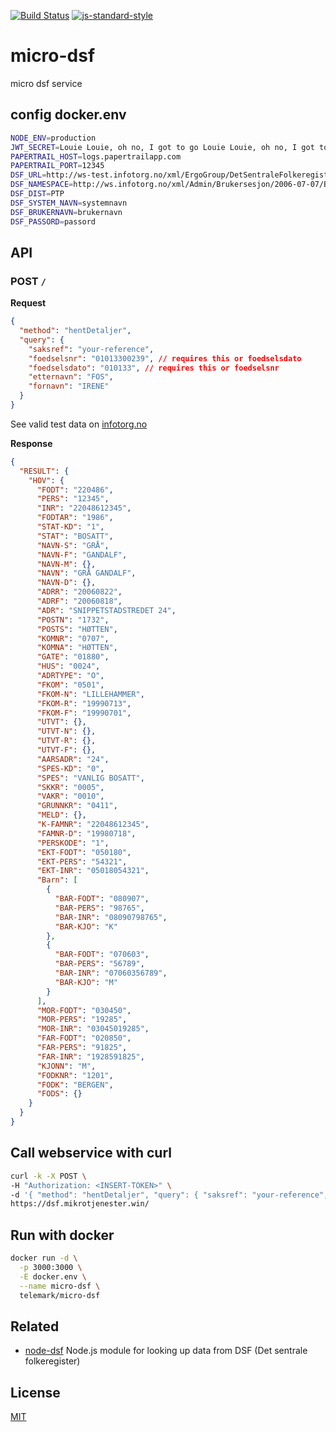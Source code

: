 [![Build Status](https://travis-ci.org/telemark/micro-dsf.svg?branch=master)](https://travis-ci.org/telemark/micro-dsf)
[![js-standard-style](https://img.shields.io/badge/code%20style-standard-brightgreen.svg?style=flat)](https://github.com/feross/standard)

# micro-dsf

micro dsf service

## config docker.env

```bash
NODE_ENV=production
JWT_SECRET=Louie Louie, oh no, I got to go Louie Louie, oh no, I got to go
PAPERTRAIL_HOST=logs.papertrailapp.com 
PAPERTRAIL_PORT=12345
DSF_URL=http://ws-test.infotorg.no/xml/ErgoGroup/DetSentraleFolkeregister1_4/2015-08-10/DetSentraleFolkeregister1_4.wsdl 
DSF_NAMESPACE=http://ws.infotorg.no/xml/Admin/Brukersesjon/2006-07-07/Brukersesjon.xsd
DSF_DIST=PTP 
DSF_SYSTEM_NAVN=systemnavn
DSF_BRUKERNAVN=brukernavn
DSF_PASSORD=passord
```

## API

### POST ```/```

**Request**

```json
{
  "method": "hentDetaljer",
  "query": {
    "saksref": "your-reference",
    "foedselsnr": "01013300239", // requires this or foedselsdato
    "foedselsdato": "010133", // requires this or foedselsnr
    "etternavn": "FOS",
    "fornavn": "IRENE"
  }
}
```

See valid test data on [infotorg.no](https://qa.infotorg.no/test/cms/site/0/page?id=77)

**Response**
```json
{
  "RESULT": {
    "HOV": {
      "FODT": "220486",
      "PERS": "12345",
      "INR": "22048612345",
      "FODTAR": "1986",
      "STAT-KD": "1",
      "STAT": "BOSATT",
      "NAVN-S": "GRÅ",
      "NAVN-F": "GANDALF",
      "NAVN-M": {},
      "NAVN": "GRÅ GANDALF",
      "NAVN-D": {},
      "ADRR": "20060822",
      "ADRF": "20060818",
      "ADR": "SNIPPETSTADSTREDET 24",
      "POSTN": "1732",
      "POSTS": "HØTTEN",
      "KOMNR": "0707",
      "KOMNA": "HØTTEN",
      "GATE": "01880",
      "HUS": "0024",
      "ADRTYPE": "O",
      "FKOM": "0501",
      "FKOM-N": "LILLEHAMMER",
      "FKOM-R": "19990713",
      "FKOM-F": "19990701",
      "UTVT": {},
      "UTVT-N": {},
      "UTVT-R": {},
      "UTVT-F": {},
      "AARSADR": "24",
      "SPES-KD": "0",
      "SPES": "VANLIG BOSATT",
      "SKKR": "0005",
      "VAKR": "0010",
      "GRUNNKR": "0411",
      "MELD": {},
      "K-FAMNR": "22048612345",
      "FAMNR-D": "19980718",
      "PERSKODE": "1",
      "EKT-FODT": "050180",
      "EKT-PERS": "54321",
      "EKT-INR": "05018054321",
      "Barn": [
        {
          "BAR-FODT": "080907",
          "BAR-PERS": "98765",
          "BAR-INR": "08090798765",
          "BAR-KJO": "K"
        },
        {
          "BAR-FODT": "070603",
          "BAR-PERS": "56789",
          "BAR-INR": "07060356789",
          "BAR-KJO": "M"
        }
      ],
      "MOR-FODT": "030450",
      "MOR-PERS": "19285",
      "MOR-INR": "03045019285",
      "FAR-FODT": "020850",
      "FAR-PERS": "91825",
      "FAR-INR": "1928591825",
      "KJONN": "M",
      "FODKNR": "1201",
      "FODK": "BERGEN",
      "FODS": {}
    }
  }
}
```

## Call webservice with curl

```bash
curl -k -X POST \
-H "Authorization: <INSERT-TOKEN>" \
-d '{ "method": "hentDetaljer", "query": { "saksref": "your-reference", "foedselsnr": "01013300239" } }' \
https://dsf.mikrotjenester.win/
```

## Run with docker

```bash
docker run -d \
  -p 3000:3000 \
  -E docker.env \
  --name micro-dsf \
  telemark/micro-dsf
 ```
 
## Related
- [node-dsf](https://github.com/telemark/node-dsf) Node.js module for looking up data from DSF (Det sentrale folkeregister)

## License

[MIT](LICENSE)
